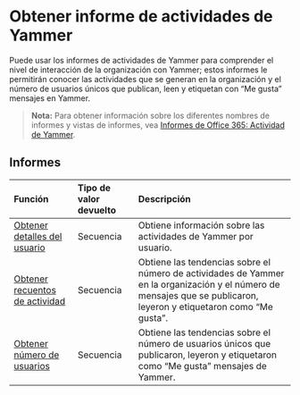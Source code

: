 # <a name="yammer-activity-reports"></a>Obtener informe de actividades de Yammer

Puede usar los informes de actividades de Yammer para comprender el nivel de interacción de la organización con Yammer; estos informes le permitirán conocer las actividades que se generan en la organización y el número de usuarios únicos que publican, leen y etiquetan con “Me gusta” mensajes en Yammer.

> **Nota:** Para obtener información sobre los diferentes nombres de informes y vistas de informes, vea [Informes de Office 365: Actividad de Yammer](https://support.office.com/client/Yammer-activity-c7c9f938-5b8e-4d52-b1a2-c7c32cb2312a).

## <a name="reports"></a>Informes

| Función                                 | Tipo de valor devuelto | Descripción                              |
| :--------------------------------------- | :---------- | :--------------------------------------- |
| [Obtener detalles del usuario](../api/reportroot_getyammeractivityuserdetail.md) | Secuencia      | Obtiene información sobre las actividades de Yammer por usuario. |
| [Obtener recuentos de actividad](../api/reportroot_getyammeractivitycounts.md) | Secuencia      | Obtiene las tendencias sobre el número de actividades de Yammer en la organización y el número de mensajes que se publicaron, leyeron y etiquetaron como “Me gusta”. |
| [Obtener número de usuarios](../api/reportroot_getyammeractivityusercounts.md) | Secuencia      | Obtiene las tendencias sobre el número de usuarios únicos que publicaron, leyeron y etiquetaron como “Me gusta” mensajes de Yammer. |
